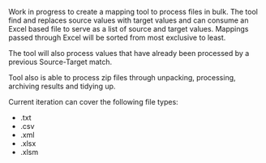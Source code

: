 Work in progress to create a mapping tool to process files in bulk.  The tool find and replaces source values with target values and can consume an Excel based file to serve as a list of source and target values.  Mappings passed through Excel will be sorted from most exclusive to least.

The tool will also process values that have already been processed by a previous Source-Target match.  

Tool also is able to process zip files through unpacking, processing, archiving results and tidying up.  

Current iteration can cover the following file types:
<ul>
  <li> .txt </li>
  <li> .csv </li>
  <li> .xml </li>
  <li> .xlsx </li>
  <li> .xlsm </li>
</ul>

